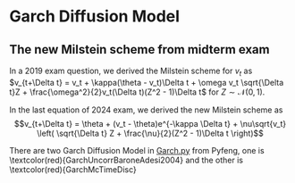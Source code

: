 # Garch Diffusion Model

## The new Milstein scheme from midterm exam

In a 2019 exam question, we derived the Milstein scheme for $v_t$ as
$v_{t+\Delta t} = v_t + \kappa(\theta - v_t)\Delta t + \omega v_t \sqrt{\Delta t}Z + \frac{\omega^2}{2}v_t(\Delta t)(Z^2 - 1)\Delta t$ for $Z \sim \mathcal{N}(0,1)$.

In the last equation of 2024 exam, we derived the new Milstein scheme as
$$v_{t+\Delta t} = \theta + (v_t - \theta)e^{-\kappa \Delta t} + \nu\sqrt{v_t} \left( \sqrt{\Delta t} Z + \frac{\nu}{2}(Z^2 - 1)\Delta t \right)$$

There are two Garch Diffusion Model in [Garch.py](https://github.com/PyFE/PyFENG/blob/main/pyfeng/garch.py) from Pyfeng, one is \textcolor(red){GarchUncorrBaroneAdesi2004} and the other is \textcolor(red){GarchMcTimeDisc}
